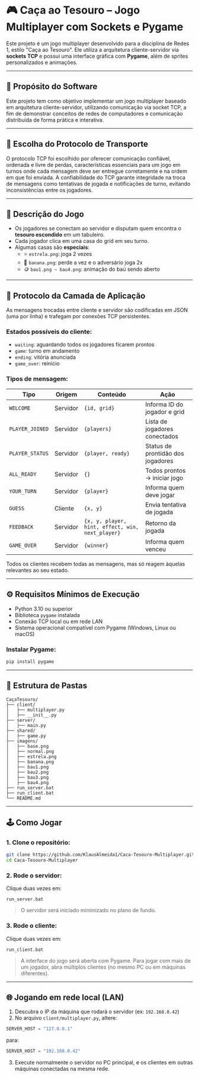 # 🎮 Caça ao Tesouro – Jogo Multiplayer com Sockets e Pygame

Este projeto é um jogo multiplayer desenvolvido para a disciplina de Redes 1, estilo "Caça ao Tesouro". Ele utiliza a arquitetura cliente-servidor via **sockets TCP** e possui uma interface gráfica com **Pygame**, além de sprites personalizados e animações.

---

## 🎯 Propósito do Software

Este projeto tem como objetivo implementar um jogo multiplayer baseado em arquitetura cliente-servidor, utilizando comunicação via socket TCP, a fim de demonstrar conceitos de redes de computadores e comunicação distribuída de forma prática e interativa.

---

## 🔌 Escolha do Protocolo de Transporte

O protocolo TCP foi escolhido por oferecer comunicação confiável, ordenada e livre de perdas, características essenciais para um jogo em turnos onde cada mensagem deve ser entregue corretamente e na ordem em que foi enviada. A confiabilidade do TCP garante integridade na troca de mensagens como tentativas de jogada e notificações de turno, evitando inconsistências entre os jogadores.

---

## 📌 Descrição do Jogo

- Os jogadores se conectam ao servidor e disputam quem encontra o **tesouro escondido** em um tabuleiro.
- Cada jogador clica em uma casa do grid em seu turno.
- Algumas casas são **especiais**:
  - ⭐ `estrela.png`: joga 2 vezes
  - 🍌 `banana.png`: perde a vez e o adversário joga 2x
  - 🪙 `bau1.png ~ bau4.png`: animação do baú sendo aberto

---

## 🧾 Protocolo da Camada de Aplicação

As mensagens trocadas entre cliente e servidor são codificadas em JSON (uma por linha) e trafegam por conexões TCP persistentes.

### Estados possíveis do cliente:
- `waiting`: aguardando todos os jogadores ficarem prontos
- `game`: turno em andamento
- `ending`: vitória anunciada
- `game_over`: reinício

### Tipos de mensagem:

| Tipo             | Origem   | Conteúdo                                                | Ação                             |
|------------------|----------|----------------------------------------------------------|----------------------------------|
| `WELCOME`        | Servidor | `{id, grid}`                                            | Informa ID do jogador e grid     |
| `PLAYER_JOINED`  | Servidor | `{players}`                                             | Lista de jogadores conectados    |
| `PLAYER_STATUS`  | Servidor | `{player, ready}`                                       | Status de prontidão dos jogadores|
| `ALL_READY`      | Servidor | `{}`                                                    | Todos prontos → iniciar jogo     |
| `YOUR_TURN`      | Servidor | `{player}`                                              | Informa quem deve jogar          |
| `GUESS`          | Cliente  | `{x, y}`                                                | Envia tentativa de jogada        |
| `FEEDBACK`       | Servidor | `{x, y, player, hint, effect, win, next_player}`        | Retorno da jogada                |
| `GAME_OVER`      | Servidor | `{winner}`                                              | Informa quem venceu              |

Todos os clientes recebem todas as mensagens, mas só reagem àquelas relevantes ao seu estado.

---

## ⚙️ Requisitos Mínimos de Execução

- Python 3.10 ou superior
- Biblioteca `pygame` instalada
- Conexão TCP local ou em rede LAN
- Sistema operacional compatível com Pygame (Windows, Linux ou macOS)

### Instalar Pygame:
```bash
pip install pygame
```

---

## 📁 Estrutura de Pastas

```
CaçaTesouro/
├── client/
│   ├── multiplayer.py
│   ├── __init__.py
├── server/
│   ├── main.py
├── shared/
│   ├── game.py
├── imagens/
│   ├── base.png
│   ├── normal.png
│   ├── estrela.png
│   ├── banana.png
│   ├── bau1.png
│   ├── bau2.png
│   ├── bau3.png
│   ├── bau4.png
├── run_server.bat
├── run_client.bat
└── README.md
```

---

## 🕹️ Como Jogar

### 1. Clone o repositório:
```bash
git clone https://github.com/KlausAlmeida1/Caca-Tesouro-Multiplayer.git
cd Caca-Tesouro-Multiplayer
```

### 2. Rode o servidor:
Clique duas vezes em:
```
run_server.bat
```

> O servidor será iniciado minimizado no plano de fundo.

### 3. Rode o cliente:
Clique duas vezes em:
```
run_client.bat
```

> A interface do jogo será aberta com Pygame. Para jogar com mais de um jogador, abra múltiplos clientes (no mesmo PC ou em máquinas diferentes).

---

## 🌐 Jogando em rede local (LAN)

1. Descubra o IP da máquina que rodará o servidor (ex: `192.168.0.42`)
2. No arquivo `client/multiplayer.py`, altere:
```python
SERVER_HOST = "127.0.0.1"
```
para:
```python
SERVER_HOST = "192.168.0.42"
```
3. Execute normalmente o servidor no PC principal, e os clientes em outras máquinas conectadas na mesma rede.
